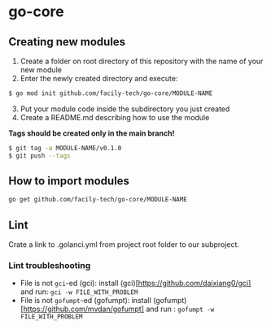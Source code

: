 # go-core

## Creating new modules

1. Create a folder on root directory of this repository with the name of your new module
2. Enter the newly created directory and execute: 
 
```sh
$ go mod init github.com/facily-tech/go-core/MODULE-NAME
```

3. Put your module code inside the subdirectory you just created
4. Create a README.md describing how to use the module

**Tags should be created only in the main branch!**

```sh
$ git tag -a MODULE-NAME/v0.1.0
$ git push --tags
```

## How to import modules

```sh
go get github.com/facily-tech/go-core/MODULE-NAME
```

## Lint

Crate a link to .golanci.yml from project root folder to our subproject.

### Lint troubleshooting

* File is not `gci`-ed (gci): install (gci)[https://github.com/daixiang0/gci] and run: `gci -w FILE_WITH_PROBLEM`
* File is not `gofumpt`-ed (gofumpt): install (gofumpt)[https://github.com/mvdan/gofumpt] and run : `gofumpt -w FILE_WITH_PROBLEM`
